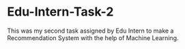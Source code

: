 # Edu-Intern-Task-2
This was my second task assigned by Edu Intern to make a Recommendation System with the help of Machine Learning.
